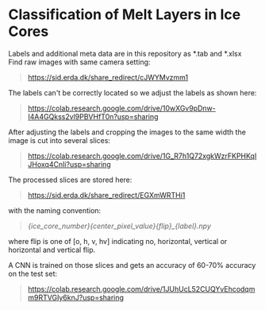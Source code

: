 # Classification of Melt Layers in Ice Cores

Labels and additional meta data are in this repository as \*.tab and \*.xlsx\
Find raw images with same camera setting:
> https://sid.erda.dk/share_redirect/cJWYMvzmm1


The labels can't be correctly located so we adjust the labels as shown here:
> https://colab.research.google.com/drive/10wXGv9pDnw-I4A4GQkss2vl9PBVHfT0n?usp=sharing


After adjusting the labels and cropping the images to the same width the image is cut into several slices:
> https://colab.research.google.com/drive/1G_R7h1Q72xgkWzrFKPHKqIJHoxq4CnIi?usp=sharing

The processed slices are stored here:
> https://sid.erda.dk/share_redirect/EGXmWRTHi1

with the naming convention:
> *{ice_core_number}_{center_pixel_value}_{flip}_{label}.npy*

where flip is one of [o, h, v, hv] indicating no, horizontal, vertical or horizontal and vertical flip.

A CNN is trained on those slices and gets an accuracy of 60-70% accuracy on the test set:
> https://colab.research.google.com/drive/1JUhUcL52CUQYvEhcodqmm9RTVGIy6knJ?usp=sharing
